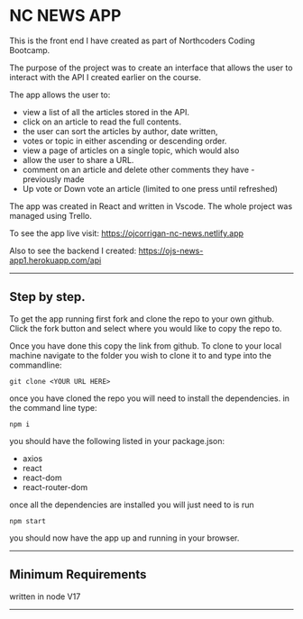 # NC NEWS APP

This is the front end I have created as part of Northcoders Coding Bootcamp.

The purpose of the project was to create an interface that allows the user to interact with the API I created earlier on the course.

The app allows the user to:

- view a list of all the articles stored in the API.
- click on an article to read the full contents.
- the user can sort the articles by author, date written,
- votes or topic in either ascending or descending order.
- view a page of articles on a single topic, which would also
- allow the user to share a URL.
- comment on an article and delete other comments they have - previously made
- Up vote or Down vote an article (limited to one press until refreshed)

The app was created in React and written in Vscode. The whole project was managed using Trello.

To see the app live visit: https://ojcorrigan-nc-news.netlify.app

Also to see the backend I created: https://ojs-news-app1.herokuapp.com/api

---

## Step by step.

To get the app running first fork and clone the repo to your own github. Click the fork button and select where you would like to copy the repo to.

Once you have done this copy the link from github. To clone to your local machine navigate to the folder you wish to clone it to and type into the commandline:

`git clone <YOUR URL HERE>`

once you have cloned the repo you will need to install the dependencies. in the command line type:

`npm i`

you should have the following listed in your package.json:

- axios
- react
- react-dom
- react-router-dom

once all the dependencies are installed you will just need to is run

`npm start`

you should now have the app up and running in your browser.

---

## Minimum Requirements

written in node V17

---
